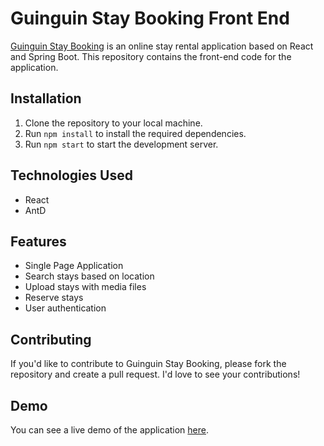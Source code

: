 # Guinguin Stay Booking Front End

[Guinguin Stay Booking](https://prod.d3aqjtcnx3dt69.amplifyapp.com/) is an online stay rental application based on React and Spring Boot. This repository contains the front-end code for the application.

## Installation

1. Clone the repository to your local machine.
2. Run `npm install` to install the required dependencies.
3. Run `npm start` to start the development server.

## Technologies Used

- React
- AntD

## Features

- Single Page Application
- Search stays based on location
- Upload stays with media files
- Reserve stays
- User authentication

## Contributing

If you'd like to contribute to Guinguin Stay Booking, please fork the repository and create a pull request. I'd love to see your contributions!

## Demo

You can see a live demo of the application [here](https://prod.d3aqjtcnx3dt69.amplifyapp.com/).
